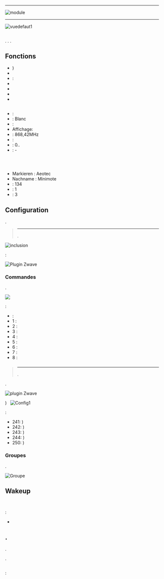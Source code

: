 # 

****

![module](images/aeotec.minimote/module.jpg)

****

![vuedefaut1](images/aeotec.minimote/vuedefaut1.jpg)

## 

. . .

## Fonctions

-   )
-   
-    : 
-   
-   
-   
-   

## 

-    : 
-    : Blanc
-    : 
-   Affichage: 
-    : 868,42MHz
-    : 
-    : 0..
-    : -

## 
 
-   Markieren : Aeotec
-   Nachname : Minimote
-    : 134
-    : 1
-    : 3

## Configuration

 [](https://doc.jeedom.com/de_DE/plugins/automation%20protocol/openzwave/).

> ****
>
> .

![inclusion](images/aeotec.minimote/inclusion.jpg)

 :

![Plugin Zwave](images/aeotec.minimote/information.jpg)

### Commandes

.

![](images/aeotec.minimote/commandes.jpg)

 :

-    : 
  - 1 : 
  - 2 : 
  - 3 : 
  - 4 : 
  - 5 : 
  - 6 : 
  - 7 : 
  - 8 : 

### 

> ****
>
> .

.

![ plugin Zwave](images/plugin/bouton_configuration.jpg)

)
 
![Config1](images/aeotec.minimote/config1.jpg)

 :

-   241: )
-   242: )
-   243: )
-   244: )
-   250: )

### Groupes

.

![Groupe](images/aeotec.minimote/groupe.jpg)

## Wakeup

 

 :

-   

## .

.

.

## 

 : 
